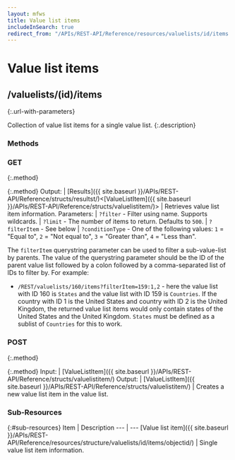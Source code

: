 ```yaml
---
layout: mfws
title: Value list items
includeInSearch: true
redirect_from: "/APIs/REST-API/Reference/resources/valuelists/id/items.html"
---
```


# Value list items

## /valuelists/(id)/items
{:.url-with-parameters}

Collection of value list items for a single value list. 
{:.description}

### Methods

### GET
{:.method}

{:.method}
Output: | [Results]({{ site.baseurl }}/APIs/REST-API/Reference/structs/resultst/)<[ValueListItem]({{ site.baseurl }}/APIs/REST-API/Reference/structs/valuelistitem/)>
| Retrieves value list item information. 
Parameters:  | `?filter` - Filter using name. Supports wildcards.
| `?limit` - The number of items to return.  Defaults to `500`.
| `?filterItem` - See below
| `?conditionType` - One of the following values: `1` = "Equal to", `2` = "Not equal to", `3` = "Greater than", `4` = "Less than".

The `filterItem` querystring parameter can be used to filter a sub-value-list by parents.  The value of the querystring parameter should be the ID of the parent value list followed by a colon followed by a comma-separated list of IDs to filter by.  For example:

* `/REST/valuelists/160/items?filterItem=159:1,2` - here the value list with ID 160 is `States` and the value list with ID 159 is `Countries`.  If the country with ID 1 is the United States and country with ID 2 is the United Kingdom, the returned value list items would only contain states of the United States and the United Kingdom.  `States` must be defined as a sublist of `Countries` for this to work.

### POST
{:.method}

{:.method}
Input: | [ValueListItem]({{ site.baseurl }}/APIs/REST-API/Reference/structs/valuelistitem/)
Output: | [ValueListItem]({{ site.baseurl }}/APIs/REST-API/Reference/structs/valuelistitem/)
| Creates a new value list item in the value list. 

### Sub-Resources

{:#sub-resources}
Item | Description
--- | ---
[Value list item]({{ site.baseurl }}/APIs/REST-API/Reference/resources/structure/valuelists/id/items/objectid/) | Single value list item information. 
